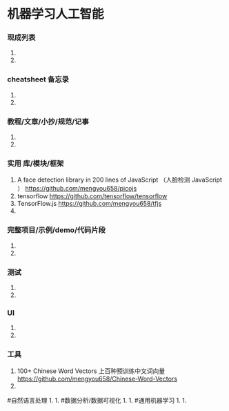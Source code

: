 # 机器学习人工智能
### 现成列表
1. 
1. 
### cheatsheet 备忘录
1. 
1. 
### 教程/文章/小抄/规范/记事
1. 
1. 
### 实用 库/模块/框架
1. A face detection library in 200 lines of JavaScript （人脸检测 JavaScript ）
https://github.com/mengyou658/picojs
1. tensorflow
https://github.com/tensorflow/tensorflow
1. TensorFlow.js 
https://github.com/mengyou658/tfjs
1. 
### 完整项目/示例/demo/代码片段
1. 
1. 
### 测试
1. 
1. 
### UI
1. 
1. 
### 工具
1. 100+ Chinese Word Vectors 上百种预训练中文词向量
https://github.com/mengyou658/Chinese-Word-Vectors
1. 
#自然语言处理
1. 
1. 
#数据分析/数据可视化
1. 
1. 
#通用机器学习
1. 
1. 
